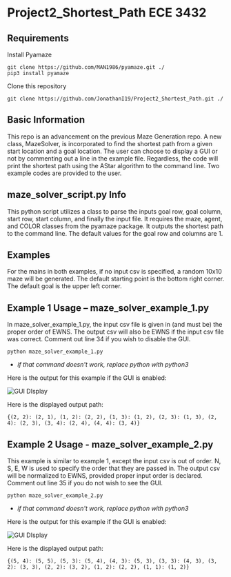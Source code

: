 Project2_Shortest_Path ECE 3432
======
Requirements
------
Install Pyamaze
```
git clone https://github.com/MAN1986/pyamaze.git ./
pip3 install pyamaze
```
Clone this repository
```
git clone https://github.com/JonathanI19/Project2_Shortest_Path.git ./
```

Basic Information
------
This repo is an advancement on the previous Maze Generation repo. A new class, MazeSolver, is incorporated to find the shortest path from a given start location and a goal location. The user can choose to display a GUI or not by commenting out a line in the example file. Regardless, the code will print the shortest path using the AStar algorithm  to the command line. Two example codes are provided to the user. 

maze_solver_script.py Info
------
This python script utilizes a class to parse the inputs goal row, goal column, start row, start column, and finally the input file. It requires the maze, agent, and COLOR classes from the pyamaze package. It outputs the shortest path to the command line. The default values for the goal row and columns are 1.

Examples
------
For the mains in both examples, if no input csv is specified, a random 10x10 maze will be generated. The default starting point is the bottom right corner. The default goal is the upper left corner.

## Example 1 Usage – maze_solver_example_1.py
In maze_solver_example_1.py, the input csv file is given in (and must be) the proper order of EWNS. The output csv will also be EWNS if the input csv file was correct. Comment out line 34 if you wish to disable the GUI.

```
python maze_solver_example_1.py
```
* *if that command doesn't work, replace python with python3*

Here is the output for this example if the GUI is enabled:

![GUI DIsplay](https://media.giphy.com/media/EGLTGdAqBSuICKPGKl/giphy.gif)

Here is the displayed output path:
```
{(2, 2): (2, 1), (1, 2): (2, 2), (1, 3): (1, 2), (2, 3): (1, 3), (2, 4): (2, 3), (3, 4): (2, 4), (4, 4): (3, 4)}
```
## Example 2  Usage - maze_solver_example_2.py
This example is similar to example 1, except the input csv is out of order. N, S, E, W is used to specify the order that they are passed in. The output csv will be normalized to EWNS, provided proper input order is declared. Comment out line 35 if you do not wish to see the GUI.
```
python maze_solver_example_2.py
```
* *if that command doesn't work, replace python with python3*

Here is the output for this example if the GUI is enabled:

![GUI DIsplay](https://media.giphy.com/media/OHGjlPLvqeC4DzyFUa/giphy.gif)

Here is the displayed output path:
```
{(5, 4): (5, 5), (5, 3): (5, 4), (4, 3): (5, 3), (3, 3): (4, 3), (3, 2): (3, 3), (2, 2): (3, 2), (1, 2): (2, 2), (1, 1): (1, 2)}
```
